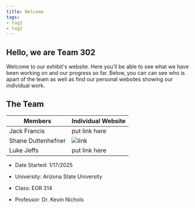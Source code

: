 ```yaml
---
title: Welcome
tags:
- tag1
- tag2
---
```


## Hello, we are Team 302
Welcome to our exhibit's website. Here you'll be able to see what we have been working on and our progress so far. Below, you can can see who is apart of the team as well as find our personal websites showing our individual work. 

## The Team
**Members** | **Individual Website**
------------|-----------------------
Jack Francis | put link here
Shane Duttenhefner | ![link](https://shaneduttenhefner.github.io/)
Luke Jeffs | put link here


- Date Started: 1/17/2025

- University: Arizona State University
  
- Class: EGR 314
  
- Professor: Dr. Kevin Nichols



